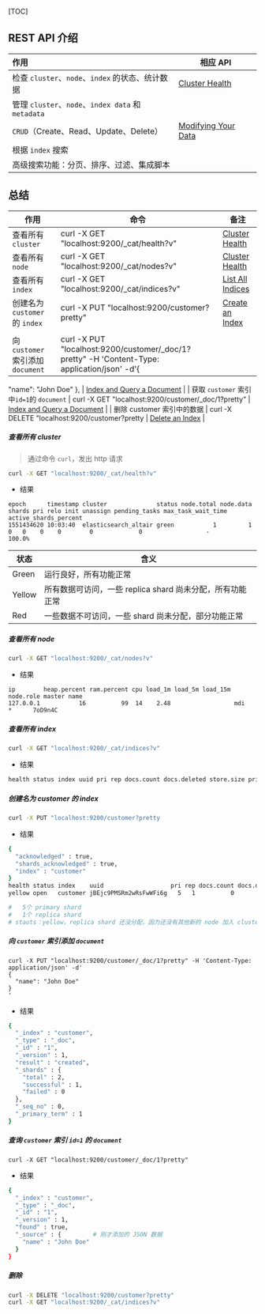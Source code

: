 [TOC]



## REST API 介绍

| 作用                                               | 相应 API                                                     |
| :------------------------------------------------- | ------------------------------------------------------------ |
| 检查 `cluster`、`node`、`index` 的状态、统计数据   | [Cluster Health](https://www.elastic.co/guide/en/elasticsearch/reference/current/getting-started-cluster-health.html) |
| 管理 `cluster`、`node`、`index data` 和 `metadata` |                                                              |
| `CRUD`（Create、Read、Update、Delete）             | [Modifying Your Data](https://www.elastic.co/guide/en/elasticsearch/reference/current/getting-started-modify-data.html) |
| 根据 `index` 搜索                                  |                                                              |
| 高级搜索功能：分页、排序、过滤、集成脚本           |                                                              |



## 总结

| 作用                                      | 命令                                                         | 备注                                                         |
| ----------------------------------------- | ------------------------------------------------------------ | ------------------------------------------------------------ |
| 查看所有 `cluster`                        | curl -X GET "localhost:9200/_cat/health?v"                   | [Cluster Health](https://www.elastic.co/guide/en/elasticsearch/reference/current/getting-started-cluster-health.html) |
| 查看所有 `node`                           | curl -X GET "localhost:9200/_cat/nodes?v"                    | [Cluster Health](https://www.elastic.co/guide/en/elasticsearch/reference/current/getting-started-cluster-health.html) |
| 查看所有 `index`                          | curl -X GET "localhost:9200/_cat/indices?v"                  | [List All Indices](https://www.elastic.co/guide/en/elasticsearch/reference/current/getting-started-list-indices.html) |
| 创建名为 `customer` 的 `index`            | curl -X PUT "localhost:9200/customer?pretty"                 | [Create an Index](https://www.elastic.co/guide/en/elasticsearch/reference/current/getting-started-create-index.html) |
|                                           |                                                              |                                                              |
| 向 `customer` 索引添加 `document`         | curl -X PUT "localhost:9200/customer/_doc/1?pretty" -H 'Content-Type: application/json' -d'{
  "name": "John Doe"
}, | [Index and Query a Document](https://www.elastic.co/guide/en/elasticsearch/reference/current/getting-started-query-document.html) |
| 获取 `customer` 索引中`id=1`的 `document` | curl -X GET "localhost:9200/customer/_doc/1?pretty"          | [Index and Query a Document](https://www.elastic.co/guide/en/elasticsearch/reference/current/getting-started-query-document.html) |
| 删除 customer 索引中的数据                | curl -X DELETE "localhost:9200/customer?pretty               | [Delete an Index](https://www.elastic.co/guide/en/elasticsearch/reference/current/getting-started-delete-index.html) |



##### 查看所有 cluster

> 通过命令 `curl`，发出 http 请求

```bash
curl -X GET "localhost:9200/_cat/health?v"
```

- 结果

```
epoch      timestamp cluster              status node.total node.data shards pri relo init unassign pending_tasks max_task_wait_time active_shards_percent
1551434620 10:03:40  elasticsearch_altair green           1         1      0   0    0    0        0             0                  -                100.0%
```

| 状态   | 含义                                                      |
| ------ | --------------------------------------------------------- |
| Green  | 运行良好，所有功能正常                                    |
| Yellow | 所有数据可访问，一些 replica shard 尚未分配，所有功能正常 |
| Red    | 一些数据不可访问，一些 shard 尚未分配，部分功能正常       |

##### 查看所有 node

```bash
curl -X GET "localhost:9200/_cat/nodes?v"
```

- 结果

```
ip        heap.percent ram.percent cpu load_1m load_5m load_15m node.role master name
127.0.0.1           16          99  14    2.48                  mdi       *      7oD9n4C
```

##### 查看所有 index

```bash
curl -X GET "localhost:9200/_cat/indices?v"
```

- 结果

```bash
health status index uuid pri rep docs.count docs.deleted store.size pri.store.size
```

##### 创建名为 customer 的 index  

```bash
curl -X PUT "localhost:9200/customer?pretty
```

- 结果

```bash
{
  "acknowledged" : true,
  "shards_acknowledged" : true,
  "index" : "customer"
}
health status index    uuid                   pri rep docs.count docs.deleted store.size pri.store.size
yellow open   customer jBEjc9PMSRm2wRsFwWFi6g   5   1          0            0       460b           460b

#	5个 primary shard
#	1个 replica shard
# stauts：yellow，replica shard 还没分配，因为还没有其他新的 node 加入 cluster
```

##### 向 `customer` 索引添加 `document`

```
curl -X PUT "localhost:9200/customer/_doc/1?pretty" -H 'Content-Type: application/json' -d'
{
  "name": "John Doe"
}
'
```

- 结果

```bash
{
  "_index" : "customer",
  "_type" : "_doc",
  "_id" : "1",
  "_version" : 1,
  "result" : "created",
  "_shards" : {
    "total" : 2,
    "successful" : 1,
    "failed" : 0
  },
  "_seq_no" : 0,
  "_primary_term" : 1
}
```

##### 查询 `customer` 索引 `id=1` 的 `document`

```
curl -X GET "localhost:9200/customer/_doc/1?pretty"
```

- 结果

```bash
{
  "_index" : "customer",
  "_type" : "_doc",
  "_id" : "1",
  "_version" : 1,
  "found" : true,
  "_source" : {			# 刚才添加的 JSON 数据
    "name" : "John Doe"
  }
}
```

##### 删除

```bash
curl -X DELETE "localhost:9200/customer?pretty"
curl -X GET "localhost:9200/_cat/indices?v"
```

